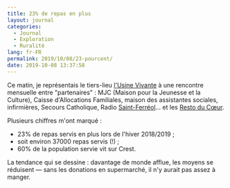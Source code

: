 ```yaml
---
title: 23% de repas en plus
layout: journal
categories:
  - Journal
  - Exploration
  - Ruralité
lang: fr-FR
permalink: 2019/10/08/23-pourcent/
date: 2019-10-08 13:37:58
---
```


Ce matin, je représentais le tiers-lieu [l'Usine Vivante](https://www.usinevivante.org) à une rencontre mensuelle entre "partenaires" : MJC (Maison pour la Jeunesse et la Culture), Caisse d'Allocations Familiales, maison des assistantes sociales, infirmières, Secours Catholique, Radio [Saint-Ferréol](/2019/09/27/saint-ferreol/)… et les [Resto du Cœur](http://rhone.restosducoeur.org/).

Plusieurs chiffres m'ont marqué :

- 23% de repas servis en plus lors de l'hiver 2018/2019 ;
- soit environ 37000 repas servis (!) ;
- 60% de la population servie vit sur Crest.

La tendance qui se dessine : davantage de monde afflue, les moyens se réduisent — sans les donations en supermarché, il n'y aurait pas assez à manger.

